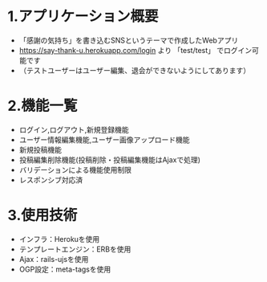 # 1.アプリケーション概要
* 「感謝の気持ち」を書き込むSNSというテーマで作成したWebアプリ
* https://say-thank-u.herokuapp.com/login より 「test/test」 でログイン可能です
* （テストユーザーはユーザー編集、退会ができないようにしてあります）

# 2.機能一覧
* ログイン,ログアウト,新規登録機能
* ユーザー情報編集機能,ユーザー画像アップロード機能
* 新規投稿機能
* 投稿編集削除機能(投稿削除・投稿編集機能はAjaxで処理)
* バリデーションによる機能使用制限
* レスポンシブ対応済

# 3.使用技術
* インフラ：Herokuを使用
* テンプレートエンジン：ERBを使用
* Ajax：rails-ujsを使用
* OGP設定：meta-tagsを使用
